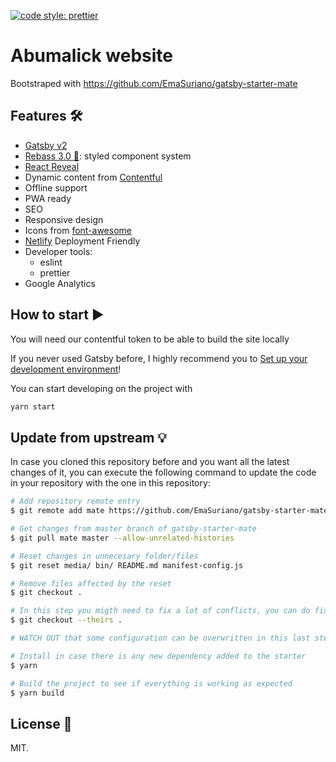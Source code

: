 [![code style: prettier](https://img.shields.io/badge/code_style-prettier-ff69b4.svg)](https://github.com/prettier/prettier)

# Abumalick website

Bootstraped with https://github.com/EmaSuriano/gatsby-starter-mate

## Features 🛠

- [Gatsby v2](https://www.gatsbyjs.org/)
- [Rebass 3.0 🎉](https://rebassjs.org/): styled component system
- [React Reveal](https://www.react-reveal.com/)
- Dynamic content from [Contentful](https://contentful.com)
- Offline support
- PWA ready
- SEO
- Responsive design
- Icons from [font-awesome](https://fontawesome.com/)
- [Netlify](https://www.netlify.com) Deployment Friendly
- Developer tools:
  - eslint
  - prettier
- Google Analytics

## How to start ▶️

You will need our contentful token to be able to build the site locally

If you never used Gatsby before, I highly recommend you to [Set up your development environment](https://www.gatsbyjs.org/tutorial/part-zero/)!

You can start developing on the project with

```bash
yarn start
```

## Update from upstream 💡

In case you cloned this repository before and you want all the latest changes of it, you can execute the following command to update the code in your repository with the one in this repository:

```bash
# Add repository remote entry
$ git remote add mate https://github.com/EmaSuriano/gatsby-starter-mate

# Get changes from master branch of gatsby-starter-mate
$ git pull mate master --allow-unrelated-histories

# Reset changes in unnecesary folder/files
$ git reset media/ bin/ README.md manifest-config.js

# Remove files affected by the reset
$ git checkout .

# In this step you migth need to fix a lot of conflicts, you can do fix manually or use just accept all the changes from mate
$ git checkout --theirs .

# WATCH OUT that some configuration can be overwritten in this last step, like package.json, colors, etc. I highly recommend to do an overall look up at the end of fixing the conflicts.

# Install in case there is any new dependency added to the starter
$ yarn

# Build the project to see if everything is working as expected
$ yarn build
```

## License 📝

MIT.

